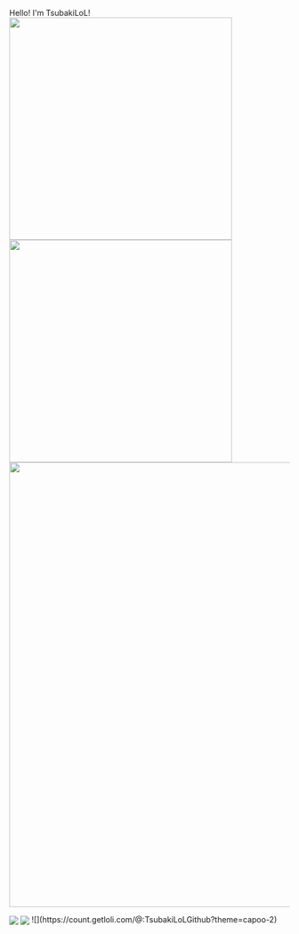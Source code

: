 Hello! I'm TsubakiLoL!<br>
<img align="center" width="400" src="https://github-readme-stats.vercel.app/api?username=TsubakiLoL&theme=transparent&show_icons=true&hide_border=true&show=reviews&hide_title=true&hide=contribs&number_format=long&count_private=true" />
<img align="center" width="400" src="https://streak-stats.demolab.com?user=TsubakiLoL&theme=transparent&hide_border=true" />
<br/>
<img width="800" src="https://github-readme-activity-graph.vercel.app/graph?username=TsubakiLoL&theme=github-compact&hide_border=true&area=true&custom_title=Contribution%20Graph&count_private=true" />

<img align="center" src="https://github-readme-stats.vercel.app/api/wakatime?username=TsubakiLoL&theme=transparent&hide_border=true&layout=compact&langs_count=22" />
<img align="center" src="https://github-readme-stats.vercel.app/api/top-langs/?username=TsubakiLoL&theme=transparent&hide_border=true&layout=donut-vertical&langs_count=6" />
![](https://count.getloli.com/@:TsubakiLoLGithub?theme=capoo-2)

